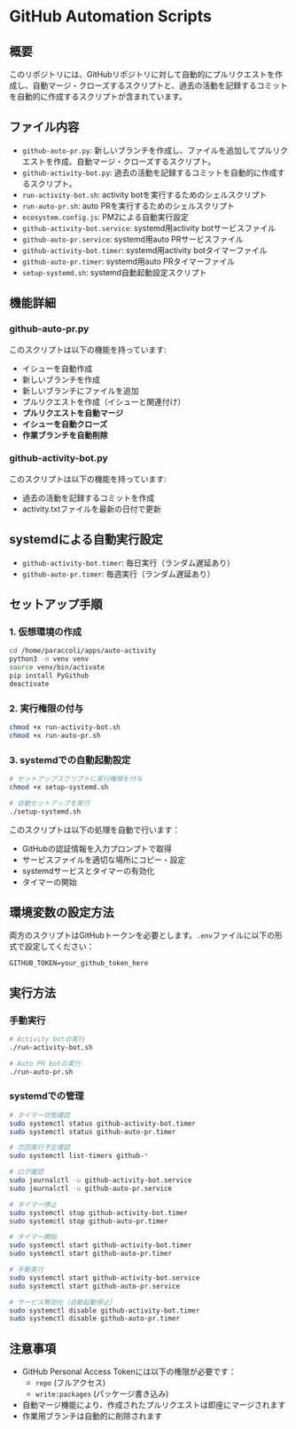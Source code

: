 # GitHub Automation Scripts

## 概要
このリポジトリには、GitHubリポジトリに対して自動的にプルリクエストを作成し、自動マージ・クローズするスクリプトと、過去の活動を記録するコミットを自動的に作成するスクリプトが含まれています。

## ファイル内容
- `github-auto-pr.py`: 新しいブランチを作成し、ファイルを追加してプルリクエストを作成、自動マージ・クローズするスクリプト。
- `github-activity-bot.py`: 過去の活動を記録するコミットを自動的に作成するスクリプト。
- `run-activity-bot.sh`: activity botを実行するためのシェルスクリプト
- `run-auto-pr.sh`: auto PRを実行するためのシェルスクリプト
- `ecosystem.config.js`: PM2による自動実行設定
- `github-activity-bot.service`: systemd用activity botサービスファイル
- `github-auto-pr.service`: systemd用auto PRサービスファイル
- `github-activity-bot.timer`: systemd用activity botタイマーファイル
- `github-auto-pr.timer`: systemd用auto PRタイマーファイル
- `setup-systemd.sh`: systemd自動起動設定スクリプト

## 機能詳細

### github-auto-pr.py
このスクリプトは以下の機能を持っています:
- イシューを自動作成
- 新しいブランチを作成
- 新しいブランチにファイルを追加
- プルリクエストを作成（イシューと関連付け）
- **プルリクエストを自動マージ**
- **イシューを自動クローズ**
- **作業ブランチを自動削除**

### github-activity-bot.py
このスクリプトは以下の機能を持っています:
- 過去の活動を記録するコミットを作成
- activity.txtファイルを最新の日付で更新

## systemdによる自動実行設定
- `github-activity-bot.timer`: 毎日実行（ランダム遅延あり）
- `github-auto-pr.timer`: 毎週実行（ランダム遅延あり）

## セットアップ手順

### 1. 仮想環境の作成
```bash
cd /home/paraccoli/apps/auto-activity
python3 -m venv venv
source venv/bin/activate
pip install PyGithub
deactivate
```

### 2. 実行権限の付与
```bash
chmod +x run-activity-bot.sh
chmod +x run-auto-pr.sh
```

### 3. systemdでの自動起動設定
```bash
# セットアップスクリプトに実行権限を付与
chmod +x setup-systemd.sh

# 自動セットアップを実行
./setup-systemd.sh
```

このスクリプトは以下の処理を自動で行います：
- GitHubの認証情報を入力プロンプトで取得
- サービスファイルを適切な場所にコピー・設定
- systemdサービスとタイマーの有効化
- タイマーの開始

## 環境変数の設定方法
両方のスクリプトはGitHubトークンを必要とします。`.env`ファイルに以下の形式で設定してください：

```
GITHUB_TOKEN=your_github_token_here
```

## 実行方法

### 手動実行
```bash
# Activity botの実行
./run-activity-bot.sh

# Auto PR botの実行
./run-auto-pr.sh
```

### systemdでの管理
```bash
# タイマー状態確認
sudo systemctl status github-activity-bot.timer
sudo systemctl status github-auto-pr.timer

# 次回実行予定確認
sudo systemctl list-timers github-*

# ログ確認
sudo journalctl -u github-activity-bot.service
sudo journalctl -u github-auto-pr.service

# タイマー停止
sudo systemctl stop github-activity-bot.timer
sudo systemctl stop github-auto-pr.timer

# タイマー開始
sudo systemctl start github-activity-bot.timer
sudo systemctl start github-auto-pr.timer

# 手動実行
sudo systemctl start github-activity-bot.service
sudo systemctl start github-auto-pr.service

# サービス無効化（自動起動停止）
sudo systemctl disable github-activity-bot.timer
sudo systemctl disable github-auto-pr.timer
```

## 注意事項
- GitHub Personal Access Tokenには以下の権限が必要です：
  - `repo` (フルアクセス)
  - `write:packages` (パッケージ書き込み)
- 自動マージ機能により、作成されたプルリクエストは即座にマージされます
- 作業用ブランチは自動的に削除されます